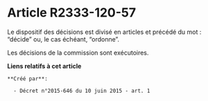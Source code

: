 # Article R2333-120-57

Le dispositif des décisions est divisé en articles et précédé du mot : “décide” ou, le cas échéant, “ordonne”.

Les décisions de la commission sont exécutoires.

**Liens relatifs à cet article**

	**Créé par**:

	  - Décret n°2015-646 du 10 juin 2015 - art. 1
